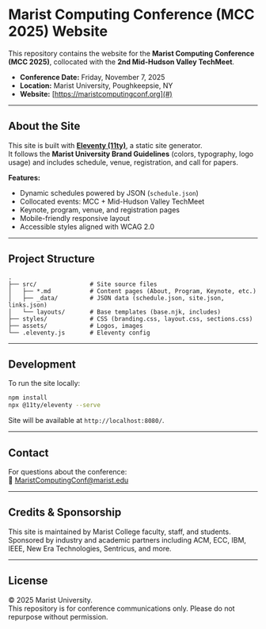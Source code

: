 # Marist Computing Conference (MCC 2025) Website

This repository contains the website for the **Marist Computing Conference (MCC 2025)**, collocated with the **2nd Mid-Hudson Valley TechMeet**.  

- **Conference Date:** Friday, November 7, 2025  
- **Location:** Marist University, Poughkeepsie, NY  
- **Website:** [https://maristcomputingconf.org](#)   

---

## About the Site

This site is built with **[Eleventy (11ty)](https://www.11ty.dev/)**, a static site generator.  
It follows the **Marist University Brand Guidelines** (colors, typography, logo usage) and includes schedule, venue, registration, and call for papers.  

**Features:**
- Dynamic schedules powered by JSON (`schedule.json`)  
- Collocated events: MCC + Mid-Hudson Valley TechMeet  
- Keynote, program, venue, and registration pages  
- Mobile-friendly responsive layout  
- Accessible styles aligned with WCAG 2.0  

---

## Project Structure

```text
.
├── src/               # Site source files
│   ├── *.md           # Content pages (About, Program, Keynote, etc.)
│   ├── _data/         # JSON data (schedule.json, site.json, links.json)
│   └── layouts/       # Base templates (base.njk, includes)
├── styles/            # CSS (branding.css, layout.css, sections.css)
├── assets/            # Logos, images
└── .eleventy.js       # Eleventy config
```

---

## Development

To run the site locally:

```bash
npm install
npx @11ty/eleventy --serve
```

Site will be available at `http://localhost:8080/`.

---

## Contact

For questions about the conference:  
📩 [MaristComputingConf@marist.edu](mailto:MaristComputingConf@marist.edu)

---

## Credits & Sponsorship

This site is maintained by Marist College faculty, staff, and students.  
Sponsored by industry and academic partners including ACM, ECC, IBM, IEEE, New Era Technologies, Sentricus, and more.  

---

## License

© 2025 Marist University.  
This repository is for conference communications only. Please do not repurpose without permission.
